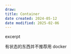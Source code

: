 ```yaml
---
draw:
title: Container
date created: 2024-05-12
date modified: 2025-02-06
---
```


excerpt

<!-- more -->

有状态的东西并不推荐用 docker
